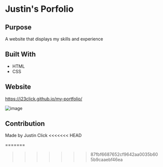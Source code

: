 # Justin's Porfolio

## Purpose
A website that displays my skills and experience

## Built With
* HTML
* CSS

## Website
https://j23click.github.io/my-portfolio/



![image](https://user-images.githubusercontent.com/88456488/136155058-8c0f98b4-fb75-4b71-9499-cb3d5572f255.png)

## Contribution
Made by Justin Click
<<<<<<< HEAD

=======
>>>>>>> 87fbf6687652cf9642aa0035b605b9caaebf46ea
